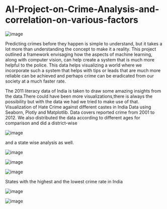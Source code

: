 # AI-Project-on-Crime-Analysis-and-correlation-on-various-factors
![image](https://user-images.githubusercontent.com/68663325/150632965-fad812bc-dda1-482a-885d-9c226df41fe3.png)

Predicting crimes before they happen is simple to understand, but it takes a lot more than understanding the concept to make it a reality. This project outlined a framework envisaging how the aspects of machine learning, along with computer vision, can help create a system that is much more helpful to the police. This data helps visualizing a world where we incorporate such a system that helps with tips or leads that are much more reliable can be achieved and perhaps crime can be eradicated from our society at a much faster rate.

The 2011 literacy data of India is taken to draw some amazing insights from the data.There could have been more visualizations,there is always the possibility but with the data we had we tried to make use of that. Visualization of Hate Crime against different castes in India Data using Seaborn, Plotly and Matplotlib. Data covers reported crime from 2001 to 2012. We also distributed the data according to different ages for comparison and did a district-wise 

![image](https://user-images.githubusercontent.com/68663325/150633025-1194907d-f7a7-4868-8f35-65c5a463ffa1.png)

and a state wise analysis as well.


![image](https://user-images.githubusercontent.com/68663325/150633035-34db21be-624d-4f47-aef6-1802e412d6a1.png)

![image](https://user-images.githubusercontent.com/68663325/150633039-72d7216c-01b9-472e-8352-71dcbcf0871b.png)

![image](https://user-images.githubusercontent.com/68663325/150633043-a6072639-bde1-470f-ad9c-9e4cc3d25998.png)

States with the highest and the lowest crime rate in India

![image](https://user-images.githubusercontent.com/68663325/150633063-0afc8747-49eb-4a33-a849-b88534693f49.png)

![image](https://user-images.githubusercontent.com/68663325/150633072-b38ed0da-f13e-41ee-adfd-1fbcfec70184.png)
